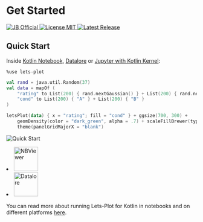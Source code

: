 # Get Started

<a href="https://confluence.jetbrains.com/display/ALL/JetBrains+on+GitHub">
    <img src="https://jb.gg/badges/official-flat-square.svg" alt="JB Official" />
</a>
<a href="https://raw.githubusercontent.com/JetBrains/lets-plot-kotlin/master/LICENSE">
    <img src="https://img.shields.io/github/license/JetBrains/lets-plot-kotlin?style=flat-square&color=yellow" alt="License MIT" />
</a>
<a href="https://github.com/JetBrains/lets-plot-kotlin/releases/latest">
    <img src="https://img.shields.io/github/v/release/JetBrains/lets-plot-kotlin" alt="Latest Release" />
</a>


## Quick Start

Inside [Kotlin Notebook](https://plugins.jetbrains.com/plugin/16340-kotlin-notebook), [Datalore](https://datalore.jetbrains.com/) or [Jupyter with Kotlin Kernel](https://github.com/Kotlin/kotlin-jupyter#readme):

```
%use lets-plot
```

```kotlin
val rand = java.util.Random(37)
val data = mapOf (
    "rating" to List(200) { rand.nextGaussian() } + List(200) { rand.nextGaussian() * 1.5 + 1 },
    "cond" to List(200) { "A" } + List(200) { "B" }
)

letsPlot(data) { x = "rating"; fill = "cond" } + ggsize(700, 300) +
    geomDensity(color = "dark_green", alpha = .7) + scaleFillBrewer(type = "seq") +
    theme(panelGridMajorX = "blank")
```

![Quick Start](quickstart.png)

<list columns="5">
    <li>
        <a href="%nb-nbviewer-quickstart%">
            <img alt="NBViewer" src="jupyter.svg" height="64"/>
        </a>
    </li>
    <li>
        <a href="%nb-datalore-quickstart%">
            <img alt="Datalore" src="datalore.svg" height="64"/>
        </a>
    </li>
</list>

You can read more about running Lets-Plot for Kotlin in notebooks and on different platforms [here](https://github.com/JetBrains/lets-plot-kotlin#usage).